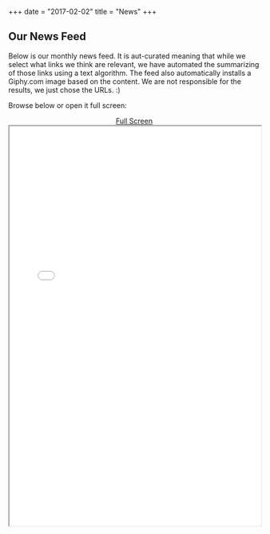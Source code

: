 +++
date = "2017-02-02"
title = "News"
+++

## Our News Feed 

Below is our monthly news feed. It is aut-curated meaning that while we select what links we think are relevant, we have automated the summarizing of those links using a text algorithm. The feed also automatically installs a Giphy.com image based on the content. We are not responsible for the results, we just chose the URLs. :)

Browse below or open it full screen:
<div align="center"><a href="/present/">Full Screen</a></div>

<iframe src="/present/index.html" width=100% height="800">
 

